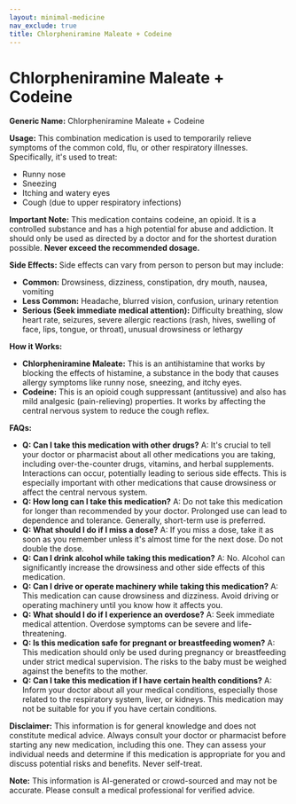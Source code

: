 ```yaml
---
layout: minimal-medicine
nav_exclude: true
title: Chlorpheniramine Maleate + Codeine
---
```


# Chlorpheniramine Maleate + Codeine

**Generic Name:** Chlorpheniramine Maleate + Codeine

**Usage:** This combination medication is used to temporarily relieve symptoms of the common cold, flu, or other respiratory illnesses.  Specifically, it's used to treat:

* Runny nose
* Sneezing
* Itching and watery eyes
* Cough (due to upper respiratory infections)


**Important Note:** This medication contains codeine, an opioid.  It is a controlled substance and has a high potential for abuse and addiction.  It should only be used as directed by a doctor and for the shortest duration possible.  **Never exceed the recommended dosage.**

**Side Effects:**  Side effects can vary from person to person but may include:

* **Common:** Drowsiness, dizziness, constipation, dry mouth, nausea, vomiting
* **Less Common:** Headache, blurred vision, confusion, urinary retention
* **Serious (Seek immediate medical attention):** Difficulty breathing, slow heart rate, seizures, severe allergic reactions (rash, hives, swelling of face, lips, tongue, or throat), unusual drowsiness or lethargy


**How it Works:**

* **Chlorpheniramine Maleate:** This is an antihistamine that works by blocking the effects of histamine, a substance in the body that causes allergy symptoms like runny nose, sneezing, and itchy eyes.
* **Codeine:** This is an opioid cough suppressant (antitussive) and also has mild analgesic (pain-relieving) properties.  It works by affecting the central nervous system to reduce the cough reflex.


**FAQs:**

* **Q: Can I take this medication with other drugs?** A:  It's crucial to tell your doctor or pharmacist about all other medications you are taking, including over-the-counter drugs, vitamins, and herbal supplements.  Interactions can occur, potentially leading to serious side effects.  This is especially important with other medications that cause drowsiness or affect the central nervous system.
* **Q: How long can I take this medication?** A:  Do not take this medication for longer than recommended by your doctor.  Prolonged use can lead to dependence and tolerance.  Generally, short-term use is preferred.
* **Q: What should I do if I miss a dose?** A: If you miss a dose, take it as soon as you remember unless it's almost time for the next dose.  Do not double the dose.
* **Q: Can I drink alcohol while taking this medication?** A:  No. Alcohol can significantly increase the drowsiness and other side effects of this medication.
* **Q: Can I drive or operate machinery while taking this medication?** A: This medication can cause drowsiness and dizziness. Avoid driving or operating machinery until you know how it affects you.
* **Q: What should I do if I experience an overdose?** A:  Seek immediate medical attention.  Overdose symptoms can be severe and life-threatening.
* **Q:  Is this medication safe for pregnant or breastfeeding women?** A: This medication should only be used during pregnancy or breastfeeding under strict medical supervision. The risks to the baby must be weighed against the benefits to the mother.
* **Q: Can I take this medication if I have certain health conditions?** A:  Inform your doctor about all your medical conditions, especially those related to the respiratory system, liver, or kidneys. This medication may not be suitable for you if you have certain conditions.


**Disclaimer:** This information is for general knowledge and does not constitute medical advice. Always consult your doctor or pharmacist before starting any new medication, including this one.  They can assess your individual needs and determine if this medication is appropriate for you and discuss potential risks and benefits.  Never self-treat.


**Note:** This information is AI-generated or crowd-sourced and may not be accurate. Please consult a medical professional for verified advice.